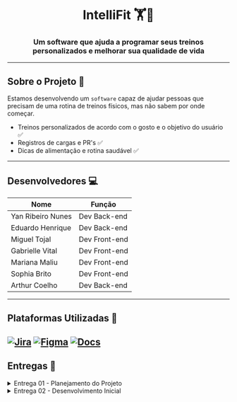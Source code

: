 <h1 align="center">
  IntelliFit 🏋️🍃
</h1>

<h3 align="center">Um software que ajuda a programar seus treinos personalizados e melhorar sua qualidade de vida</h3>

---

## Sobre o Projeto 🥇
Estamos desenvolvendo um `software` capaz de ajudar pessoas que precisam de uma rotina de treinos físicos, mas não sabem por onde começar.
- Treinos personalizados de acordo com o gosto e o objetivo do usuário ✅
- Registros de cargas e PR's ✅
- Dicas de alimentação e rotina saudável ✅

---

## Desenvolvedores 💻
<table align="center">
  <thead>
    <tr>
      <th>Nome</th>
      <th>Função</th>
    </tr>
  </thead>
  <tbody>
    <tr>
      <td>Yan Ribeiro Nunes</td>
      <td>Dev Back-end</td>
    </tr>
    <tr>
      <td>Eduardo Henrique</td>
      <td>Dev Back-end</td>
    </tr>
    <tr>
      <td>Miguel Tojal</td>
      <td>Dev Front-end</td>
    </tr>
    <tr>
      <td>Gabrielle Vital</td>
      <td>Dev Front-end</td>
    </tr>
    <tr>
      <td>Mariana Maliu</td>
      <td>Dev Front-end</td>
    </tr>
    <tr>
      <td>Sophia Brito</td>
      <td>Dev Front-end</td>
    </tr>
    <tr>
      <td>Arthur Coelho</td>
      <td>Dev Back-end</td>
    </tr>
  </tbody>
</table>

---

## Plataformas Utilizadas 🧰
[![Jira](https://img.shields.io/badge/jira-%230A0FFF.svg?style=for-the-badge&logo=jira&logoColor=white)](https://fdsproject.atlassian.net/jira/software/projects/SCRUM/boards/1?atlOrigin=eyJpIjoiMDI4OTRhZmQ2ZTZjNDViZGE1ZDhlMWI3MjEzNjBmMjkiLCJwIjoiaiJ9)
[![Figma](https://img.shields.io/badge/Figma-F24E1E.svg?style=for-the-badge&logo=figma&logoColor=white)](https://www.figma.com/design/RxhFwWJUIjyM97rbeF6BbS/INTELLIFIT-Figma-Copia?node-id=0-1&t=qVEjXIkqRru6ve1K-1)
[![Docs](https://img.shields.io/badge/Docs-4285F4.svg?style=for-the-badge&logo=googledocs&logoColor=white)](https://docs.google.com/document/d/1rWpPc9J5-87vuPIHLwUFKLLXHsPweZNf7aWV6IrVm0c/edit?usp=sharing)
---

## Entregas 📌

<details>
  <summary>Entrega 01 - Planejamento do Projeto</summary>

  <p align="center" style="">
  <a href="https://youtu.be/ujLBuL6O5kk">
    <img src="https://img.shields.io/badge/screencast-BF9056?style=for-the-badge&logo=youtube&logoColor=white" height="35px"/></a>
  </p>
  
  <img width="1851" height="856" alt="image" src="https://github.com/user-attachments/assets/78c33eae-a679-480b-888b-0020fcdba5dd" />
  <img width="1847" height="864" alt="image" src="https://github.com/user-attachments/assets/7a82be47-c37e-4b66-ba21-9b08f50fe45d" />

</details>


<details>
  <summary>Entrega 02 - Desenvolvimento Inicial</summary>
  JIRA:
  <img width="1620" height="722" alt="image" src="https://github.com/user-attachments/assets/62cd8724-c9c8-497c-96ad-7ae58914442d" />

  <img width="1629" height="567" alt="image" src="https://github.com/user-attachments/assets/1555e968-b8fd-4c90-9c21-f2647c099fbe" />


  ### 🤝 Programação em Par

Para otimizar o desenvolvimento e garantir entregas de qualidade, decidimos organizar nossa equipe em duplas, com cada uma responsável por uma história específica. Essa abordagem ajudou a manter o foco em tarefas claras e divididas, aumentando a eficiência no desenvolvimento de cada funcionalidade e permitindo que cada dupla se aprofundasse nas necessidades específicas de cada história. As sessões de pareamento aconteceram via Discord, com compartilhamento de tela, o que facilitou a comunicação instantânea e a revisão de código em tempo real. **Yan Ribeiro Nunes e Eduardo Henrique**, por exemplo, ficaram responsáveis por uma das histórias e, com a ajuda do pareamento, conseguiram revisar o código em tempo real, discutindo e ajustando a implementação rapidamente. **Miguel Tojal e Gabrielle Vital** trabalharam em outra história, também compartilhando suas telas e resolvendo dúvidas assim que surgiam, o que ajudou a manter o fluxo de trabalho ágil. **Mariana Maliu, Sophia Brito e Arthur Coelho**, contribuíram com suas experiências e soluções criativas, agregando ainda mais valor à colaboração entre todos. Esse modelo de trabalho, com colaboração constante, não só acelerou o processo de desenvolvimento, mas também reduziu o retrabalho, já que as dúvidas eram resolvidas na hora e todos estavam alinhados com as decisões do projeto. A troca contínua de ideias e a revisão mútua de código garantiram uma qualidade superior no produto final. Com todos os membros colaborando de maneira tão integrada, conseguimos entregar um código mais robusto, sem erros, e perfeitamente alinhado com as expectativas do cliente, elevando a qualidade geral do projeto.

  <p align="center" style="">
  <a href="#">
    
  </p>
  
</details>
